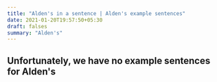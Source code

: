 ```yaml
---
title: "Alden's in a sentence | Alden's example sentences"
date: 2021-01-20T19:57:50+05:30
draft: falses
summary: "Alden's"
---
```

## Unfortunately, we have no example sentences for Alden's                 
